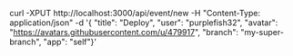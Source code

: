 curl -XPUT http://localhost:3000/api/event/new -H "Content-Type: application/json" -d '{ "title": "Deploy", "user": "purplefish32", "avatar": "https://avatars.githubusercontent.com/u/479917", "branch": "my-super-branch", "app": "self"}'